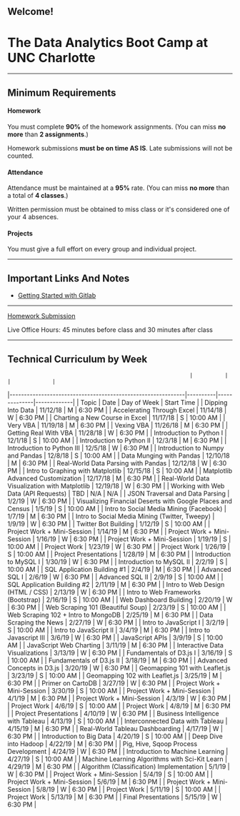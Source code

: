 Welcome!
-----------------------------------------
# The Data Analytics Boot Camp at UNC Charlotte


-----------------------------------------


## Minimum Requirements


#### Homework


You must complete **90%** of the homework assignments. (You can miss **no more** than **2 assignments**.)


Homework submissions **must be on time AS IS**. Late submissions will not be counted.


#### Attendance


Attendance must be maintained at a **95%** rate. (You can miss **no more** than a total of **4 classes**.)


Written permission must be obtained to miss class or it's considered one of your 4 absences.


#### Projects


You must give a full effort on every group and individual project.

-----------------------------------------


## Important Links And Notes


- [Getting Started with Gitlab](guides/gitlab/readme.md)

-----------------------------------------


[Homework Submission](http://bootcampspot.com)


Live Office Hours: 45 minutes before class and 30 minutes after class


-----------------------------------------
## Technical Curriculum by Week
                                                             |          |              |             | 
|-------------------------------------------------------------|----------|--------------|-------------| 
| Topic                                                       | Date     | Day of Week  | Start Time  | 
| Dipping Into Data                                           | 11/12/18 | M            | 6:30 PM     | 
| Accelerating Through Excel                                  | 11/14/18 | W            | 6:30 PM     | 
| Charting a New Course in Excel                              | 11/17/18 | S            | 10:00 AM    | 
| Very VBA                                                    | 11/19/18 | M            | 6:30 PM     | 
| Vexing VBA                                                  | 11/26/18 | M            | 6:30 PM     | 
| Getting Real With VBA                                       | 11/28/18 | W            | 6:30 PM     | 
| Introduction to Python I                                    | 12/1/18  | S            | 10:00 AM    | 
| Introduction to Python II                                   | 12/3/18  | M            | 6:30 PM     | 
| Introduction to Python III                                  | 12/5/18  | W            | 6:30 PM     | 
| Introduction to Numpy and Pandas                            | 12/8/18  | S            | 10:00 AM    | 
| Data Munging with Pandas                                    | 12/10/18 | M            | 6:30 PM     | 
| Real-World Data Parsing with Pandas                         | 12/12/18 | W            | 6:30 PM     | 
| Intro to Graphing with Matplotlib                           | 12/15/18 | S            | 10:00 AM    | 
| Matplotlib Advanced Customization                           | 12/17/18 | M            | 6:30 PM     | 
| Real-World Data Visualization with Matplotlib               | 12/19/18 | W            | 6:30 PM     | 
| Working with Web Data (API Requests)                        | TBD      | N/A          | N/A         | 
| JSON Traversal and Data Parsing                             | 1/2/19   | W            | 6:30 PM     | 
| Visualizing Financial Deserts with Google Places and Census | 1/5/19   | S            | 10:00 AM    | 
| Intro to Social Media Mining (Facebook)                     | 1/7/19   | M            | 6:30 PM     | 
| Intro to Social Media Mining (Twitter, Tweepy)              | 1/9/19   | W            | 6:30 PM     | 
| Twitter Bot Building                                        | 1/12/19  | S            | 10:00 AM    | 
| Project Work + Mini-Session                                 | 1/14/19  | M            | 6:30 PM     | 
| Project Work + Mini-Session                                 | 1/16/19  | W            | 6:30 PM     | 
| Project Work + Mini-Session                                 | 1/19/19  | S            | 10:00 AM    | 
| Project Work                                                | 1/23/19  | W            | 6:30 PM     | 
| Project Work                                                | 1/26/19  | S            | 10:00 AM    | 
| Project Presentations                                       | 1/28/19  | M            | 6:30 PM     | 
| Introduction to MySQL I                                     | 1/30/19  | W            | 6:30 PM     | 
| Introduction to MySQL II                                    | 2/2/19   | S            | 10:00 AM    | 
| SQL Application Building #1                                 | 2/4/19   | M            | 6:30 PM     | 
| Advanced SQL I                                              | 2/6/19   | W            | 6:30 PM     | 
| Advanced SQL II                                             | 2/9/19   | S            | 10:00 AM    | 
| SQL Application Building #2                                 | 2/11/19  | M            | 6:30 PM     | 
| Intro to Web Design (HTML / CSS)                            | 2/13/19  | W            | 6:30 PM     | 
| Intro to Web Frameworks (Bootstrap)                         | 2/16/19  | S            | 10:00 AM    | 
| Web Dashboard Building                                      | 2/20/19  | W            | 6:30 PM     | 
| Web Scraping 101 (Beautiful Soup)                           | 2/23/19  | S            | 10:00 AM    | 
| Web Scraping 102 + Intro to MongoDB                         | 2/25/19  | M            | 6:30 PM     | 
| Data Scraping the News                                      | 2/27/19  | W            | 6:30 PM     | 
| Intro to JavaScript I                                       | 3/2/19   | S            | 10:00 AM    | 
| Intro to JavaScript II                                      | 3/4/19   | M            | 6:30 PM     | 
| Intro to Javascript III                                     | 3/6/19   | W            | 6:30 PM     | 
| JavaScript APIs                                             | 3/9/19   | S            | 10:00 AM    | 
| JavaScript Web Charting                                     | 3/11/19  | M            | 6:30 PM     | 
| Interactive Data Visualizations                             | 3/13/19  | W            | 6:30 PM     | 
| Fundamentals of D3.js I                                     | 3/16/19  | S            | 10:00 AM    | 
| Fundamentals of D3.js II                                    | 3/18/19  | M            | 6:30 PM     | 
| Advanced Concepts in D3.js                                  | 3/20/19  | W            | 6:30 PM     | 
| Geomapping 101 with Leaflet.js                              | 3/23/19  | S            | 10:00 AM    | 
| Geomapping 102 with Leaflet.js                              | 3/25/19  | M            | 6:30 PM     | 
| Primer on CartoDB                                           | 3/27/19  | W            | 6:30 PM     | 
| Project Work + Mini-Session                                 | 3/30/19  | S            | 10:00 AM    | 
| Project Work + Mini-Session                                 | 4/1/19   | M            | 6:30 PM     | 
| Project Work + Mini-Session                                 | 4/3/19   | W            | 6:30 PM     | 
| Project Work                                                | 4/6/19   | S            | 10:00 AM    | 
| Project Work                                                | 4/8/19   | M            | 6:30 PM     | 
| Project Presentations                                       | 4/10/19  | W            | 6:30 PM     | 
| Business Intelligence with Tableau                          | 4/13/19  | S            | 10:00 AM    | 
| Interconnected Data with Tableau                            | 4/15/19  | M            | 6:30 PM     | 
| Real-World Tableau Dashboarding                             | 4/17/19  | W            | 6:30 PM     | 
| Introduction to Big Data                                    | 4/20/19  | S            | 10:00 AM    | 
| Deep Dive into Hadoop                                       | 4/22/19  | M            | 6:30 PM     | 
| Pig, Hive, Sqoop Process Development                        | 4/24/19  | W            | 6:30 PM     | 
| Introduction to Machine Learning                            | 4/27/19  | S            | 10:00 AM    | 
| Machine Learning Algorithms with Sci-Kit Learn              | 4/29/19  | M            | 6:30 PM     | 
| Algorithm (Classification) Implementation                   | 5/1/19   | W            | 6:30 PM     | 
| Project Work + Mini-Session                                 | 5/4/19   | S            | 10:00 AM    | 
| Project Work + Mini-Session                                 | 5/6/19   | M            | 6:30 PM     | 
| Project Work + Mini-Session                                 | 5/8/19   | W            | 6:30 PM     | 
| Project Work                                                | 5/11/19  | S            | 10:00 AM    | 
| Project Work                                                | 5/13/19  | M            | 6:30 PM     | 
| Final Presentations                                         | 5/15/19  | W            | 6:30 PM     | 

